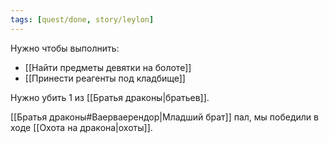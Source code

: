 ```yaml
---
tags: [quest/done, story/leylon]
---
```


Нужно чтобы выполнить:

- [[Найти предметы девятки на болоте]]
- [[Принести реагенты под кладбище]]

Нужно убить 1 из [[Братья драконы|братьев]].

[[Братья драконы#Ваерваерендор|Младший брат]] пал, мы победили в ходе [[Охота на дракона|охоты]].
